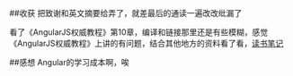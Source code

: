 ##收获
把致谢和英文摘要给弄了，就差最后的通读一遍改改纰漏了

看了《AngularJS权威教程》第10章，编译和链接那里还是有些模糊，感觉《AngularJS权威教程》上讲的有问题，结合其他地方的资料看了看，[读书笔记](http://read.lingyu.wang/the-complete-book-on-angularjs/directive-detail.html)

##感想
Angular的学习成本啊，唉
